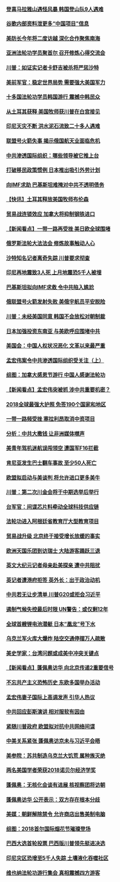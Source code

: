 
#### [登喜马拉雅山遇怪风暴 韩国登山队9人遇难](../pages/nsc418/n10784286.md?t=10151025) 

#### [谷歌内部资料泄更多“中国项目”信息](../pages/nsc418/n10783142.md?t=10151025) 

#### [美防长今年将二度访越 深化合作聚焦南海](../pages/nsc418/n10783067.md?t=10151025) 

#### [亚洲法轮功学员聚首尔 召开修炼心得交流会](../pages/nsc418/n10780294.md?t=10151025) 

#### [川普：如证实记者卡舒吉被杀将严惩沙特](../pages/nsc418/n10782611.md?t=10151025) 

#### [美前军官：稳定世界局势 需要强大美国军力](../pages/nsc418/n10781975.md?t=10151025) 

#### [十多国法轮功学员韩国游行 震撼中韩民众](../pages/nsc418/n10781244.md?t=10151025) 

#### [从土耳其获释 美国牧师获川普在白宫接见](../pages/nsc418/n10781786.md?t=10151025) 

#### [印尼天灾不断 洪水泥石流致二十多人遇难](../pages/nsc418/n10781733.md?t=10151025) 

#### [联盟号火箭失事 揭示俄国航天业面临危机](../pages/nsc418/n10781049.md?t=10151025) 

#### [中共渗透国际组织：哪些领导被它推上台](../pages/nsc418/n10780076.md?t=10151025) 

#### [打破移民政策惯例 日本推出吸引外劳计划](../pages/nsc418/n10780027.md?t=10151025) 

#### [向IMF求助 巴基斯坦难掩对中共不透明债务](../pages/nsc418/n10779334.md?t=10151025) 

#### [【快讯】土耳其释放美国牧师布伦森](../pages/nsc418/n10779530.md?t=10151025) 

#### [贸易战连锁效应 加拿大将抑制钢铁进口](../pages/nsc418/n10778999.md?t=10151025) 

#### [【新闻看点】一带一路再受挫 美日欧全球围堵](../pages/nsc418/n10777284.md?t=10151025) 

#### [俄罗斯法轮大法法会 修炼故事触动人心](../pages/nsc418/n10777123.md?t=10151025) 

#### [沙特知名记者离奇失踪 川普要求彻查](../pages/nsc418/n10777290.md?t=10151025) 

#### [印尼再地震致3人死 上月地震恐5千人被埋](../pages/nsc418/n10776842.md?t=10151025) 

#### [巴基斯坦拟向IMF求救 令中共陷入尴尬](../pages/nsc418/n10775275.md?t=10151025) 

#### [俄联盟号火箭发射失败 美俄宇航员平安脱险](../pages/nsc418/n10776805.md?t=10151025) 

#### [川普：未经美国同意 韩国不会放松对朝制裁](../pages/nsc418/n10776516.md?t=10151025) 

#### [日本加强投资东南亚 与美欧呼应围堵中共](../pages/nsc418/n10776420.md?t=10151025) 

#### [美国会：中国人权状况恶化 文革以来最严重](../pages/nsc418/n10775405.md?t=10151025) 

#### [孟宏伟案令中共渗透国际组织受关注（上）](../pages/nsc418/n10773407.md?t=10151025) 

#### [组图：加拿大感恩节游行 中国人感谢法轮功](../pages/nsc418/n10774602.md?t=10151025) 

#### [【新闻看点】孟宏伟突被抓 涉中共重要机密？](../pages/nsc418/n10774768.md?t=10151025) 

#### [2018全球最强大护照 免签190个国家和地区](../pages/nsc418/n10774785.md?t=10151025) 

#### [一带一路频受挫 塞拉利昂取消中资项目](../pages/nsc418/n10774667.md?t=10151025) 

#### [分析：中共大撒钱 让非洲媒体噤声](../pages/nsc418/n10772349.md?t=10151025) 

#### [美青年驾机迷航误闯领空 遭国军F16拦截](../pages/nsc418/n10774153.md?t=10151025) 

#### [肯尼亚发生巴士翻车事故 至少50人死亡](../pages/nsc418/n10774150.md?t=10151025) 

#### [欧盟拟启动与美谈判 将允许进口更多美牛](../pages/nsc418/n10773644.md?t=10151025) 

#### [川普：第二次川金会将于中期选举后举行](../pages/nsc418/n10773708.md?t=10151025) 

#### [台军官：间谍芯片料牵动全球科技供应链](../pages/nsc418/n10772822.md?t=10151025) 

#### [法轮功进入阿根廷省教育厅大型教育项目](../pages/nsc418/n10772186.md?t=10151025) 

#### [贸易战升级 北京终于接受增长放缓的事实](../pages/nsc418/n10772868.md?t=10151025) 

#### [欧洲天国乐团到访瑞士 大陆游客踊跃三退](../pages/nsc418/n10772672.md?t=10151025) 

#### [英文大纪元记者母亲赴美探亲 遭中共阻扰](../pages/nsc418/n10772575.md?t=10151025) 

#### [英记者遭港府拒签 英外长：出于政治动机](../pages/nsc418/n10772603.md?t=10151025) 

#### [中共若无让步清单 川普G20或拒会习近平](../pages/nsc418/n10771813.md?t=10151025) 

#### [遏制气候失控最后时限 UN警告：或仅剩12年](../pages/nsc418/n10771411.md?t=10151025) 

#### [全球首艘锂电池潜艇 日本“凰龙”号下水](../pages/nsc418/n10771671.md?t=10151025) 

#### [乌克兰军火库大爆炸 陆空交通停摆万人疏散](../pages/nsc418/n10771658.md?t=10151025) 

#### [美史学家：台湾问题或成美中冲突关键点](../pages/nsc418/n10771318.md?t=10151025) 

#### [【新闻看点】蓬佩奥访华 向北京传递2重要信号](../pages/nsc418/n10770311.md?t=10151025) 

#### [不忘共产主义恐怖历史 东欧多国举办活动](../pages/nsc418/n10770391.md?t=10151025) 

#### [孟宏伟妻子国际上高调发声 引华人热议](../pages/nsc418/n10770153.md?t=10151025) 

#### [中共回应彭斯演讲 相对服软有因由](../pages/nsc418/n10770070.md?t=10151025) 

#### [紧随川普政府 欧盟拟对抗中共网络间谍](../pages/nsc418/n10770155.md?t=10151025) 

#### [中美关系紧张 蓬佩奥访京未与习近平会晤](../pages/nsc418/n10770076.md?t=10151025) 

#### [美参院：苏共制造乌克兰大饥荒 属种族灭绝](../pages/nsc418/n10769945.md?t=10151025) 

#### [两名美国学者荣获2018诺贝尔经济学奖](../pages/nsc418/n10768693.md?t=10151025) 

#### [蓬佩奥：无核化会谈有进展 核视察团将访朝](../pages/nsc418/n10768194.md?t=10151025) 

#### [蓬佩奥访华 公开表示：双方存在根本分歧](../pages/nsc418/n10768365.md?t=10151025) 

#### [美媒：朝鲜解除禁令 允许商店出售美制电脑](../pages/nsc418/n10768025.md?t=10151025) 

#### [组图：2018首尔国际烟花节璀璨登场](../pages/nsc418/n10767652.md?t=10151025) 

#### [巴西大选首轮投票 巴西版川普领先挺进决选](../pages/nsc418/n10767437.md?t=10151025) 

#### [印尼灾区恐增至5千人失踪 土壤液化吞噬社区](../pages/nsc418/n10767209.md?t=10151025) 

#### [维也纳法轮功游行集会 真相震撼四方游客](../pages/nsc418/n10758570.md?t=10151025) 

